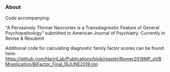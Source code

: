### About

Code accompanying:

"A Pervasively Thinner Neocortex is a Transdiagnostic Feature of General Psychopathology" submitted to American Journal of Psychiatry.
Currently in Revise & Resubmit

Additional code for calculating diagnostic family factor scores can be found here: https://github.com/HaririLab/Publications/blob/master/Romer2019MP_pVBMreplication/BiFactor_Final_18JUNE2019.inp
